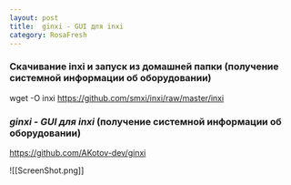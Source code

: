 ```yaml
---
layout: post
title:  ginxi - GUI для inxi
category: RosaFresh
---
```


### Скачивание inxi и запуск из домашней папки (получение системной информации об оборудовании)
 
 wget -O inxi https://github.com/smxi/inxi/raw/master/inxi

 ### ***ginxi - GUI для inxi*** (получение системной информации об оборудовании)

 https://github.com/AKotov-dev/ginxi

 ![[ScreenShot.png]]